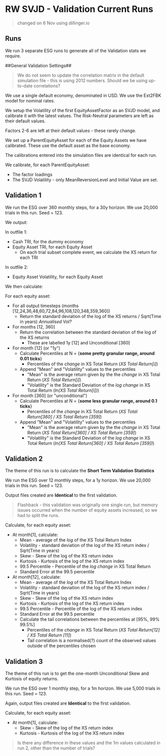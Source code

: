 RW SVJD - Validation Current Runs
=================================
> changed on 6 Nov using dillinger.io


Runs
-----

We run 3 separate ESG runs to generate all of the Validation stats we require.


##General Validation Settings##

> We do not seem to update the correlation matrix in the default simulation file - this is using 2012 numbers. 
Should we be using up-to-date correlations?  

We use a single default economy, denominated in USD. We use the Ext2FBK model for nominal rates.


We setup the Volatility of the first EquityAssetFactor as an SVJD model, and calibrate it with the latest values. 
The Risk-Neutral parameters are left as their default values.  

Factors 2-6 are left at their default values - these rarely change.

We set up a ParentEquityAsset for each of the Equity Assets we have calibrated. These use the default asset as the base economy.

The calibrations entered into the simulation files are identical for each run.  

We calibrate, for each ParentEquityAsset:

+ The factor loadings
+ The SVJD Volatility - only MeanReversionLevel and Initial Value are set.

Validation 1
------------

We run the ESG over 360 monthly steps, for a 30y horizon. We use 20,000 trials in this run. Seed = 123.  

We output:

In outfile 1:

+ Cash TRI, for the dummy economy
+ Equity Asset TRI, for each Equity Asset
	+ On each trial subset complete event, we calculate the XS return for each TRI

In outfile 2:

+ Equity Asset Volatility, for each Equity Asset

We then calculate:
	
For each equity asset:
+ For all output timesteps (months [12,24,36,48,60,72,84,96,108,120,348,359,360])
	+ Return the standard deviation of the log of the XS returns / Sqrt(Time in years) *Annualised Vol?*
+ For months [12, 360]
	+ Return the correlation between the standard deviation of the log of the XS returns
		+ These are labelled 1y [12] and Unconditional [360]  
+ For month [12] (or "1y")
	+ Calculate Percentiles at N = {**some pretty granular range, around 0.01 ticks**}
		+ Percentiles of the *change* in XS Total Return (*XS Total Return[i]*)
	+ Append "Mean" and "Volatility" values to the percentiles
		+ "Mean" is the average return given by the the *change* in XS Total Return (*XS Total Return[i]*)
		+ "Volatility" is the Standard Deviation of the *log change* in XS Total Return (*ln(XS Total Return[i])*)
+ For month [360] (or "unconditional")
	+ Calculate Percentiles at N = {**some less granular range, around 0.1 ticks**}
		+ Percentiles of the *change* in XS Total Return (*XS Total Return[360] / XS Total Return [359]*)
	+ Append "Mean" and "Volatility" values to the percentiles
		+ "Mean" is the average return given by the the *change* in XS Total Return (*XS Total Return[360] / XS Total Return [359]*)
		+ "Volatility" is the Standard Deviation of the *log change* in XS Total Return (*ln(XS Total Return[360] / XS Total Return [359])*)
		
Validation 2
------------

The theme of this run is to calculate the **Short Term Validation Statistics**

We run the ESG over 12 monthly steps, for a 1y horizon. We use 20,000 trials in this run. Seed = 123.  

Output files created are **Identical** to the first validation.

> Flashback - this validation was originally one single run, but memory issues occurred when the number of equity assets increased, so we had to split the runs.

Calculate, for each equity asset:
+ At month[1], calculate:
	+ Mean - average of the *log* of the XS Total Return Index
	+ Volatility - standard deviation of the log of the XS return index / Sqrt(Time in years)
	+ Skew - Skew of the log of the XS return index 
	+ Kurtosis - Kurtosis of the log of the XS return index 
	+ 99.5 Percentile - Percentile of the *log change* in XS Total Return
	+ Standard Error at the 99.5 percentile
+ At month[12], calculate:
	+ Mean - average of the *log* of the XS Total Return Index
	+ Volatility - standard deviation of the log of the XS return index / Sqrt(Time in years)
	+ Skew - Skew of the log of the XS return index 
	+ Kurtosis - Kurtosis of the log of the XS return index 
	+ 99.5 Percentile - Percentile of the log of the XS return index 
	+ Standard Error at the 99.5 percentile
	+ Calculate the tail correlations between the percentiles at [95%, 99% 99.5%]
		+ Percentiles of the *change* in XS Total Return (*XS Total Return[12] / XS Total Return [11]*)
		+ Tail correlation is a normalised(?) count of the observed values outside of the percentiles chosen  
		
Validation 3
------------

The theme of this run is to get the one-month Unconditional Skew and Kurtosis of equity returns.

We run the ESG over 1 monthly step, for a 1m horizon. We use 5,000 trials in this run. Seed = 123.  

Again, output files created are **Identical** to the first validation.  

Calculate, for each equity asset:
+ At month[1], calculate:
	+ Skew - Skew of the log of the XS return index
	+ Kurtosis - Kurtosis of the log of the XS return index
	
> Is there any difference in these values and the 1m values calculated in run 2, other than the number of trials?